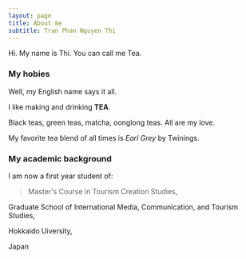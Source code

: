 ```yaml
---
layout: page
title: About me
subtitle: Tran Phan Nguyen Thi
---
```


Hi. My name is Thi. You can call me Tea. 

### My hobies

Well, my English name says it all. 

I like making and drinking **TEA**. 

Black teas, green teas, matcha, oonglong teas. All are my love. 

My favorite tea blend of all times is *Earl Grey* by Twinings. 

### My academic background

I am now a first year student of:
>Master's Course in Tourism Creation Studies, 
>
Graduate School of International Media, Communication, and Tourism Studies, 

Hokkaido Uiversity, 

Japan
